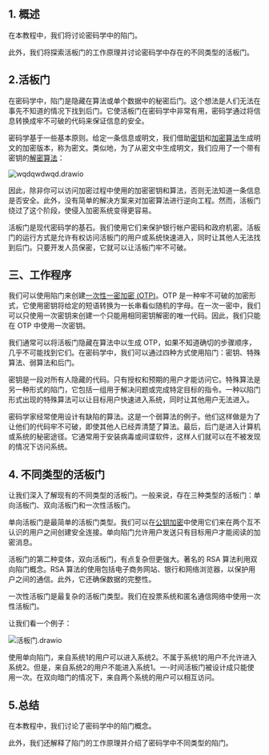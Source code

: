 ## 1. 概述

在本教程中，我们将讨论密码学中的陷门。

此外，我们将探索活板门的工作原理并讨论密码学中存在的不同类型的活板门。

## 2.活板门

在密码学中，陷门是隐藏在算法或单个数据中的秘密后门。这个想法是人们无法在事先不知道的情况下找到后门。它使活板门在密码学中非常有用，密码学通过将信息转换成牢不可破的代码来保证信息的安全。

密码学基于一些基本原则。给定一条信息或明文，我们借助[密钥](https://www.baeldung.com/cs/symmetric-vs-asymmetric-cryptography)和[加密算法](https://www.baeldung.com/cs/symmetric-vs-asymmetric-cryptography)生成明文的加密版本，称为密文。类似地，为了从密文中生成明文，我们应用了一个带有密钥的[解密算法](https://www.baeldung.com/cs/symmetric-vs-asymmetric-cryptography)：

![wqdqwdwqd.drawio](https://www.baeldung.com/wp-content/uploads/sites/4/2022/10/wqdqwdwqd.drawio-1.png)

因此，除非你可以访问加密过程中使用的加密密钥和算法，否则无法知道一条信息是否安全。此外，没有简单的解决方案来对加密算法进行逆向工程。然而，活板门绕过了这个阶段，使侵入加密系统变得更容易。

活板门是现代密码学的基石。我们使用它们来保护银行帐户密码和政府机密。活板门的运行方式是允许有权访问活板门的用户或系统快速进入，同时让其他人无法找到后门。只要开发人员保密，它就可以让活板门牢不可破。

## 三、工作程序

我们可以使用陷门来创建[一次性一密加密 (OTP)](https://en.wikipedia.org/wiki/One-time_pad)。OTP 是一种牢不可破的加密形式，它使用密钥将给定的短语转换为一长串看似随机的字母。在一次一密中，我们可以只使用一次密钥来创建一个只能用相同密钥解密的唯一代码。因此，我们只能在 OTP 中使用一次密钥。

我们通常可以将活板门隐藏在算法中以生成 OTP，如果不知道确切的步骤顺序，几乎不可能找到它们。在密码学中，我们可以通过四种方式使用陷门：密钥、特殊算法、弱算法和后门。

密钥是一段对所有人隐藏的代码。只有授权和预期的用户才能访问它。特殊算法是另一种形式的陷门，它包括一组用于解决问题或完成特定目标的指令。一种以陷门形式出现的特殊算法可以让目标用户快速进入系统，同时让其他用户无法进入。

密码学家经常使用设计有缺陷的算法。这是一个弱算法的例子。他们这样做是为了让他们的代码牢不可破，即使其他人已经弄清楚了算法。最后，后门是进入计算机或系统的秘密途径。它通常用于安装病毒或间谍软件，这样人们就可以在不被发现的情况下访问系统。

## 4. 不同类型的活板门

让我们深入了解现有的不同类型的活板门。一般来说，存在三种类型的活板门：单向活板门、双向活板门和一次性活板门。

单向活板门是最简单的活板门类型。我们可以在[公钥加密](https://www.baeldung.com/cs/public-private-keys-vs-certificates)中使用它们来在两个互不认识的用户之间创建安全连接。单向陷门允许用户发送只有目标用户才能阅读的加密消息。

活板门的第二种变体，双向活板门，有点复杂但更强大。著名的 RSA 算法利用双向陷门概念。RSA 算法的使用包括电子商务网站、银行和网络浏览器，以保护用户之间的通信。此外，它还确保数据的完整性。

一次性活板门是最复杂的活板门类型。我们在投票系统和匿名通信网络中使用一次性活板门。

让我们看一个例子：

![活板门.drawio](https://www.baeldung.com/wp-content/uploads/sites/4/2022/10/Trapdoor.drawio.png)

使用单向陷门，来自系统1的用户可以进入系统2。不属于系统1的用户不允许进入系统2。但是，来自系统2的用户不能进入系统1。一-时间活板门被设计成只能使用一次。在双向暗门的情况下，来自两个系统的用户可以相互访问。

## 5.总结

在本教程中，我们讨论了密码学中的陷门概念。

此外，我们还解释了陷门的工作原理并介绍了密码学中不同类型的陷门。